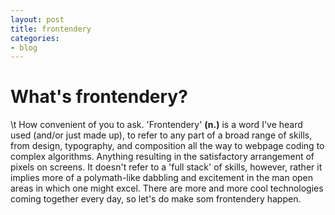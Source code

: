 ```yaml
---
layout: post
title: frontendery
categories:
- blog
---
```


# What's frontendery?

\t How convenient of you to ask. 'Frontendery' __(n.)__ is a word I've heard used (and/or just made up), to refer to any part of a broad range of skills, from design, typography, and composition all the way to webpage coding to complex algorithms. Anything resulting in the satisfactory arrangement of pixels on screens. It doesn't refer to a 'full stack' of skills, however, rather it implies more of a polymath-like dabbling and excitement in the man open areas in which one might excel. There are more and more cool technologies coming together every day, so let's do make som frontendery happen.